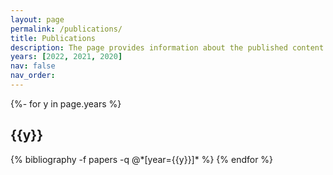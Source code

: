 ```yaml
---
layout: page
permalink: /publications/
title: Publications
description: The page provides information about the published content of the research. It includes a list of all accepted or published articles in several journals or conferences organized by date or category. Each entry in the list contains the title of the article or post, the name of the author, and the publication date. In addition, the page may retain a summary of each article or position and associations to the full text. Please note that I have another article, <a href='https://www.inderscience.com/info/ingeneral/forthcoming.php?jcode=ijict#111512'><b><u>A Huffman Based Short Message Service (SMS) Compression Technique Using Adjacent Distance Array</u></b></a>, that has been <a href='https://www.indersciencesubmissions.com/track/index.php?action=submissiondetails&intSubmissionId=104885'><b><u>accepted and is on publication schedule</u></b></a> in <a href='https://www.inderscience.com/jhome.php?jcode=ijict'><b><u>International Journal of Information and Communication Technology</u></b></a>, a Scopus-indexed journal of <a href='https://www.inderscience.com/index.php'><b><u>Inderscience</u></b></a>.
years: [2022, 2021, 2020]
nav: false
nav_order: 
---
```

<!-- _pages/publications.md -->
<div class="publications">

{%- for y in page.years %}
  <h2 class="year">{{y}}</h2>
  {% bibliography -f papers -q @*[year={{y}}]* %}
{% endfor %}

</div>
